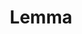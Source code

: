 ---
types: "word"

title: "Lemma"

categories: ['']

tags: ['Lemma']

arabic: 'الفرع'

arexps: []

enwords: ['Lemma']

enexps: []

arlexicons: 'ف'

enlexicons: 'L'

authors: ['Ruqayya Roshdy']

translators: ['']

citations: 'العربية والذكاء الاصطناعي'

sources: 'مركز الملك عبدالله بن عبدالعزيز الدولي لخدمة اللغة العربية'

word: "true"

slug: ""
---
